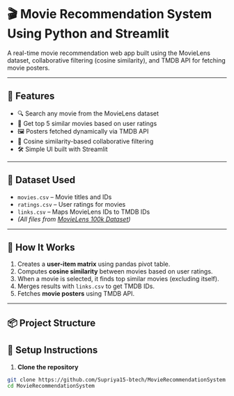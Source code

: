 # 🎬 Movie Recommendation System Using Python and Streamlit

A real-time movie recommendation web app built using the MovieLens dataset, collaborative filtering (cosine similarity), and TMDB API for fetching movie posters.

---

## 🚀 Features

- 🔍 Search any movie from the MovieLens dataset
- 🎯 Get top 5 similar movies based on user ratings
- 🖼️ Posters fetched dynamically via TMDB API
- 🧠 Cosine similarity-based collaborative filtering
- 🛠️ Simple UI built with Streamlit

---

## 📁 Dataset Used

- `movies.csv` – Movie titles and IDs  
- `ratings.csv` – User ratings for movies  
- `links.csv` – Maps MovieLens IDs to TMDB IDs  
- *(All files from [MovieLens 100k Dataset](https://grouplens.org/datasets/movielens/))*

---

## 🧠 How It Works

1. Creates a **user-item matrix** using pandas pivot table.
2. Computes **cosine similarity** between movies based on user ratings.
3. When a movie is selected, it finds top similar movies (excluding itself).
4. Merges results with `links.csv` to get TMDB IDs.
5. Fetches **movie posters** using TMDB API.

---

## 📦 Project Structure

## 🔧 Setup Instructions

1. **Clone the repository**
```bash
git clone https://github.com/Supriya15-btech/MovieRecommendationSystem
cd MovieRecommendationSystem
